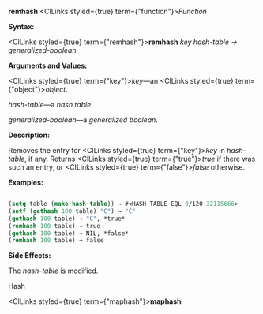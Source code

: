 **remhash** <ClLinks styled={true} term={"function"}><i>Function</i></ClLinks> 



**Syntax:** 



<ClLinks styled={true} term={"remhash"}><b>remhash</b></ClLinks> *key hash-table → generalized-boolean* 



**Arguments and Values:** 



<ClLinks styled={true} term={"key"}><i>key</i></ClLinks>—an <ClLinks styled={true} term={"object"}><i>object</i></ClLinks>. 



*hash-table*—a *hash table*. 



*generalized-boolean*—a *generalized boolean*. 



**Description:** 



Removes the entry for <ClLinks styled={true} term={"key"}><i>key</i></ClLinks> in *hash-table*, if any. Returns <ClLinks styled={true} term={"true"}><i>true</i></ClLinks> if there was such an entry, or <ClLinks styled={true} term={"false"}><i>false</i></ClLinks> otherwise. 



**Examples:**
```lisp

(setq table (make-hash-table)) → #<HASH-TABLE EQL 0/120 32115666> 
(setf (gethash 100 table) "C") → "C" 
(gethash 100 table) → "C", *true* 
(remhash 100 table) → true 
(gethash 100 table) → NIL, *false* 
(remhash 100 table) → false 

```
**Side Effects:** 



The *hash-table* is modified. 



Hash 



 



 



<ClLinks styled={true} term={"maphash"}><b>maphash</b></ClLinks> 



